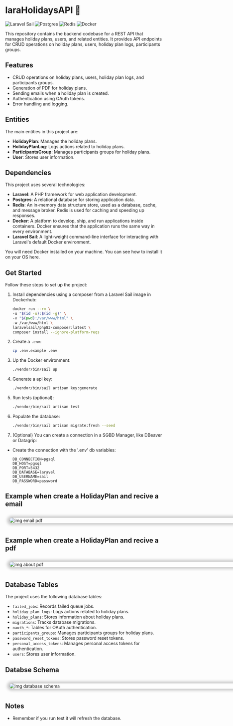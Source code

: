 # laraHolidaysAPI 🌴

![Laravel Sail](https://img.shields.io/badge/Laravel-Sail-blue?logo=laravel)
![Postgres](https://img.shields.io/badge/Database-PostgreSQL-blue?logo=postgresql)
![Redis](https://img.shields.io/badge/Cache-Redis-blue?logo=redis)
![Docker](https://img.shields.io/badge/Container-Docker-blue?logo=docker)

This repository contains the backend codebase for a REST API that manages holiday plans, users, and related entities. It provides API endpoints for CRUD operations on holiday plans, users, holiday plan logs, participants groups.

## Features

-   CRUD operations on holiday plans, users, holiday plan logs, and participants groups.
-   Generation of PDF for holiday plans.
-   Sending emails when a holiday plan is created.
-   Authentication using OAuth tokens.
-   Error handling and logging.

## Entities

The main entities in this project are:

-   **HolidayPlan**: Manages the holiday plans.
-   **HolidayPlanLog**: Logs actions related to holiday plans.
-   **ParticipantsGroup**: Manages participants groups for holiday plans.
-   **User**: Stores user information.

## Dependencies

This project uses several technologies:

-   **Laravel**: A PHP framework for web application development.
-   **Postgres**: A relational database for storing application data.
-   **Redis**: An in-memory data structure store, used as a database, cache, and message broker. Redis is used for caching and speeding up responses.
-   **Docker**: A platform to develop, ship, and run applications inside containers. Docker ensures that the application runs the same way in every environment.
-   **Laravel Sail**: A light-weight command-line interface for interacting with Laravel's default Docker environment.

You will need Docker installed on your machine. You can see how to install it on your OS here.

## Get Started

Follow these steps to set up the project:

1.  Install dependencies using a composer from a Laravel Sail image in Dockerhub:
    ```bash
    docker run --rm \
    -u "$(id -u):$(id -g)" \
    -v "$(pwd):/var/www/html" \
    -w /var/www/html \
    laravelsail/php83-composer:latest \
    composer install --ignore-platform-reqs
    ```
2.  Create a `.env`:

    ```bash
    cp .env.example .env
    ```


3.  Up the Docker environment:
    ```bash
    ./vendor/bin/sail up
    ```

4.  Generate a api key:

    ```bash
    ./vendor/bin/sail artisan key:generate
    ```

5.  Run tests (optional):
    ```bash
    ./vendor/bin/sail artisan test
    ```
6.  Populate the database:
    ```bash
    ./vendor/bin/sail artisan migrate:fresh --seed
    ```
7.  (Optional) You can create a connection in a SGBD Manager, like DBeaver or Datagrip: 

- Create the connection with the '.env' db variables:

    ```
    DB_CONNECTION=pgsql
    DB_HOST=pgsql
    DB_PORT=5432
    DB_DATABASE=laravel
    DB_USERNAME=sail
    DB_PASSWORD=password
    ```

## Example when create a HolidayPlan and recive a email

<html>
    <div
        class="image-container"
        style="padding: 1em; display: block; margin: 0 auto; width: 90vw"
    >
        <img
            src="images-holiday-api/Screenshot from 2024-03-14 12-43-44.png"
            alt="img email pdf"
            style="
                display: block;
                max-width: 100%;
                width: 90 vw;
                margin: 0 auto;
                height: auto;
                border-radius: 12px;
                box-shadow: -2px 0px 8px 6px rgba(0, 0, 0, 0.2);
            "
        />
    </div>
</html>

## Example when create a HolidayPlan and recive a pdf

<html>
    <div
        class="image-container"
        style="padding: 1em; display: block; margin: 0 auto; width: 90vw"
    >
        <img
            src="images-holiday-api/Screenshot from 2024-03-14 12-21-11.png"
            alt="img about pdf"
            style="
                display: block;
                max-width: 100%;
                width: 90 vw;
                margin: 0 auto;
                height: auto;
                border-radius: 12px;
                box-shadow: -2px 0px 8px 6px rgba(0, 0, 0, 0.2);
            "
        />
    </div>
</html>

## Database Tables

The project uses the following database tables:

-   `failed_jobs`: Records failed queue jobs.
-   `holiday_plan_logs`: Logs actions related to holiday plans.
-   `holiday_plans`: Stores information about holiday plans.
-   `migrations`: Tracks database migrations.
-   `oauth_*`: Tables for OAuth authentication.
-   `participants_groups`: Manages participants groups for holiday plans.
-   `password_reset_tokens`: Stores password reset tokens.
-   `personal_access_tokens`: Manages personal access tokens for authentication.
-   `users`: Stores user information.

## Databse Schema

<html>
    <div
        class="image-container"
        style="padding: 1em; display: block; margin: 0 auto; width: 90vw"
    >
        <img
            src="images-holiday-api/Screenshot from 2024-03-14 13-51-00.png"
            alt="img database schema"
            style="
                display: block;
                max-width: 100%;
                width: 90 vw;
                margin: 0 auto;
                height: auto;
                border-radius: 12px;
                box-shadow: -2px 0px 8px 6px rgba(0, 0, 0, 0.2);
            "
        />
    </div>
</html>

## Notes

-   Remember if you run test it will refresh the database.

